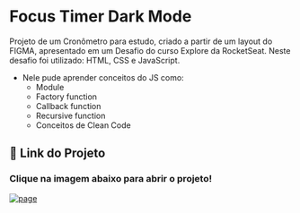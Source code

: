 
# Focus Timer Dark Mode
Projeto de um Cronômetro para estudo, criado a partir de um layout do FIGMA, apresentado em um Desafio do curso Explore da RocketSeat. Neste desafio foi utilizado: HTML, CSS e JavaScript.

- Nele pude aprender conceitos do JS como: 
    - Module
    - Factory function
    - Callback function 
    - Recursive function 
    - Conceitos de Clean Code
    
## 🔗 Link do Projeto
### Clique na imagem abaixo para abrir o projeto!
[![page](https://encrypted-tbn0.gstatic.com/images?q=tbn:ANd9GcSModCKusy7bToHrB2oGB8YDPmshPYKkVcrZw&usqp=CAU)](https://carloslonghi.github.io/FocusTimer2.0-DarkMode/)

